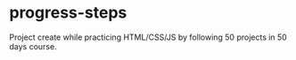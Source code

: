 # progress-steps
Project create while practicing HTML/CSS/JS by following 50 projects in 50 days course.
